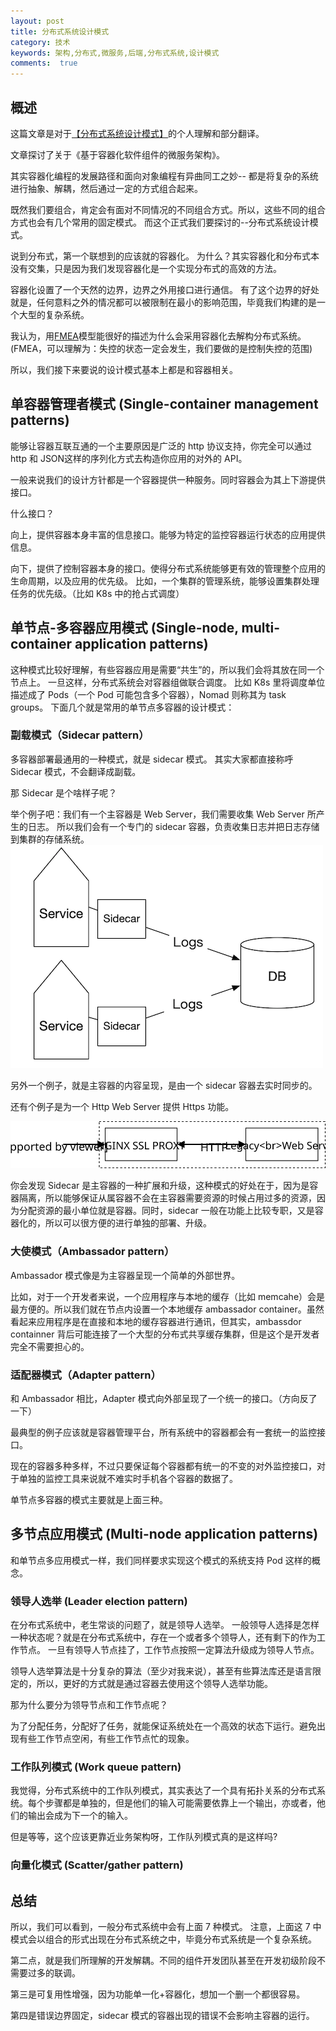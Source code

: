 ```yaml
---
layout: post
title: 分布式系统设计模式
category: 技术
keywords: 架构,分布式,微服务,后端,分布式系统,设计模式
comments:  true
---
```


## 概述

这篇文章是对于[【分布式系统设计模式】](https://www.usenix.org/system/files/conference/hotcloud16/hotcloud16_burns.pdf)的个人理解和部分翻译。

文章探讨了关于《基于容器化软件组件的微服务架构》。

其实容器化编程的发展路径和面向对象编程有异曲同工之妙--
都是将复杂的系统进行抽象、解耦，然后通过一定的方式组合起来。

既然我们要组合，肯定会有面对不同情况的不同组合方式。所以，这些不同的组合方式也会有几个常用的固定模式。
而这个正式我们要探讨的--分布式系统设计模式。

说到分布式，第一个联想到的应该就的容器化。
为什么？其实容器化和分布式本没有交集，只是因为我们发现容器化是一个实现分布式的高效的方法。

容器化设置了一个天然的边界，边界之外用接口进行通信。
有了这个边界的好处就是，任何意料之外的情况都可以被限制在最小的影响范围，毕竟我们构建的是一个大型的复杂系统。

我认为，用[FMEA](https://zh.wikipedia.org/wiki/%E5%A4%B1%E6%95%88%E6%A8%A1%E5%BC%8F%E4%B8%8E%E5%BD%B1%E5%93%8D%E5%88%86%E6%9E%90)模型能很好的描述为什么会采用容器化去解构分布式系统。(FMEA，可以理解为：失控的状态一定会发生，我们要做的是控制失控的范围)

所以，我们接下来要说的设计模式基本上都是和容器相关。

## 单容器管理者模式 (Single-container management patterns)

能够让容器互联互通的一个主要原因是广泛的 http 协议支持，你完全可以通过 http 和 JSON这样的序列化方式去构造你应用的对外的 API。

一般来说我们的设计方针都是一个容器提供一种服务。同时容器会为其上下游提供接口。

什么接口？

向上，提供容器本身丰富的信息接口。能够为特定的监控容器运行状态的应用提供信息。

向下，提供了控制容器本身的接口。使得分布式系统能够更有效的管理整个应用的生命周期，以及应用的优先级。
比如，一个集群的管理系统，能够设置集群处理任务的优先级。（比如 K8s 中的抢占式调度）

## 单节点-多容器应用模式 (Single-node, multi-container application patterns)

这种模式比较好理解，有些容器应用是需要“共生”的，所以我们会将其放在同一个节点上。
一旦这样，分布式系统会对容器组做联合调度。
比如 K8s 里将调度单位描述成了 Pods（一个 Pod 可能包含多个容器），Nomad 则称其为 task groups。
下面几个就是常用的单节点多容器的设计模式：

### 副载模式（Sidecar pattern）

多容器部署最通用的一种模式，就是 sidecar 模式。
其实大家都直接称呼 Sidecar 模式，不会翻译成副载。

那 Sidecar 是个啥样子呢？

举个例子吧：我们有一个主容器是 Web Server，我们需要收集 Web Server 所产生的日志。
所以我们会有一个专门的 sidecar 容器，负责收集日志并把日志存储到集群的存储系统。
![0](../assets/img/dp/dp1.png)

另外一个例子，就是主容器的内容呈现，是由一个 sidecar 容器去实时同步的。

还有个例子是为一个 Http Web Server 提供 Https 功能。

![1](../assets/img/dp/ssl-termination-proxy-sidecar.svg)

你会发现 Sidecar 是主容器的一种扩展和升级，这种模式的好处在于，因为是容器隔离，所以能够保证从属容器不会在主容器需要资源的时候占用过多的资源，因为分配资源的最小单位就是容器。同时，sidecar 一般在功能上比较专职，又是容器化的，所以可以很方便的进行单独的部署、升级。

### 大使模式（Ambassador pattern）

Ambassador 模式像是为主容器呈现一个简单的外部世界。

比如，对于一个开发者来说，一个应用程序与本地的缓存（比如 memcahe）会是最方便的。所以我们就在节点内设置一个本地缓存 ambassador container。虽然看起来应用程序是在直接和本地的缓存容器进行通讯，但其实，ambassdor containner 背后可能连接了一个大型的分布式共享缓存集群，但是这个是开发者完全不需要担心的。

### 适配器模式（Adapter pattern）

和 Ambassador 相比，Adapter 模式向外部呈现了一个统一的接口。（方向反了一下）

最典型的例子应该就是容器管理平台，所有系统中的容器都会有一套统一的监控接口。

现在的容器多种多样，不过只要保证每个容器都有统一的不变的对外监控接口，对于单独的监控工具来说就不难实时手机各个容器的数据了。

单节点多容器的模式主要就是上面三种。

## 多节点应用模式 (Multi-node application patterns)

和单节点多应用模式一样，我们同样要求实现这个模式的系统支持 Pod 这样的概念。

### 领导人选举 (Leader election pattern)

在分布式系统中，老生常谈的问题了，就是领导人选举。
一般领导人选择是怎样一种状态呢？就是在分布式系统中，存在一个或者多个领导人，还有剩下的作为工作节点。
一旦有领导人节点挂了，工作节点按照一定算法升级成为领导人节点。

领导人选举算法是十分复杂的算法（至少对我来说），甚至有些算法库还是语言限定的，所以，更好的方式就是通过容器去使用这个领导人选举功能。

那为什么要分为领导节点和工作节点呢？

为了分配任务，分配好了任务，就能保证系统处在一个高效的状态下运行。避免出现有些工作节点空闲，有些工作节点忙的现象。

### 工作队列模式 (Work queue pattern)

我觉得，分布式系统中的工作队列模式，其实表达了一个具有拓扑关系的分布式系统。每个步骤都是单独的，但是他们的输入可能需要依靠上一个输出，亦或者，他们的输出会成为下一个的输入。

但是等等，这个应该更靠近业务架构呀，工作队列模式真的是这样吗?

### 向量化模式 (Scatter/gather pattern)

## 总结

所以，我们可以看到，一般分布式系统中会有上面 7 种模式。
注意，上面这 7 中模式会以组合的形式出现在分布式系统之中，毕竟分布式系统是一个复杂系统。

第二点，就是我们所理解的开发解耦。不同的组件开发团队甚至在开发初级阶段不需要过多的联调。

第三是可复用性增强，因为功能单一化+容器化，想加一个删一个都很容易。

第四是错误边界固定，sidecar 模式的容器出现的错误不会影响主容器的运行。


